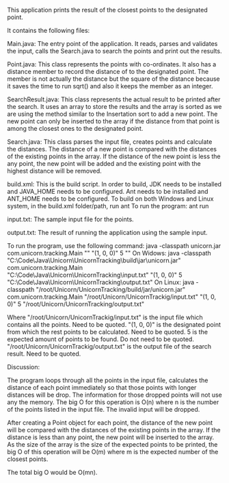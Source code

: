 This application prints the result of the closest points to the designated point.

It contains the following files:

Main.java:
    The entry point of the application. It reads, parses and validates the input, calls the 
Search.java to search the points and print out the results.

Point.java:
    This class represents the points with co-ordinates. It also has a distance member to record 
the distance of to the designated point. The member is not actually the distance but the square 
of the distance because it saves the time to run sqrt() and also it keeps the member as an integer. 

SearchResult.java:
    This class represents the actual result to be printed after the search. It uses an array to 
store the results and the array is sorted as we are using the method similar to the Insertation sort 
to add a new point. The new point can only be inserted to the array if the distance from that point
is among the closest ones to the designated point.

Search.java:
    This class parses the input file, creates points and calculate the distances. The distance
of a new point is compared with the distances of the existing points in the array. If the distance
of the new point is less the any point, the new point will be added and the existing point with the 
highest distance will be removed.

build.xml:
    This is the build script. In order to build, JDK needs to be installed and JAVA_HOME needs to be configured.
Ant needs to be installed and ANT_HOME needs to be configured. To build on both Windows and Linux system, 
in the build.xml folder/path, run
    ant
To run the program:
    ant run

input.txt:
    The sample input file for the points.

output.txt:
    The result of running the application using the sample input.

To run the program, use the following command:
    java -classpath unicorn.jar com.unicorn.tracking.Main "<path to input.txt>" "(1, 0, 0)" 5 "<path to output.txt>"
On Widows:
    java -classpath "C:\Code\Java\Unicorn\UnicornTracking\build\jar\unicorn.jar" com.unicorn.tracking.Main "C:\Code\Java\Unicorn\UnicornTracking\input.txt" "(1, 0, 0)" 5 "C:\Code\Java\Unicorn\UnicornTracking\output.txt"
On Linux:
    java -classpath "/root/Unicorn/UnicornTracking/build/jar/unicorn.jar" com.unicorn.tracking.Main "/root/Unicorn/UnicornTrackig/input.txt" "(1, 0, 0)" 5 "/root/Unicorn/UnicornTracking/output.txt"

Where
"/root/Unicorn/UnicornTrackig/input.txt" is the input file which contains all the points. Need to be quoted.
"(1, 0, 0)" is the designated point from which the rest points to be calculated. Need to be quoted.
5 is the expected amount of points to be found. Do not need to be quoted.
"/root/Unicorn/UnicornTrackig/output.txt" is the output file of the search result. Need to be quoted.


Discussion:

The program loops through all the points in the input file, calculates the distance of each point 
immediately so that those points with longer distances will be drop. The information for those dropped 
points will not use any the memory. The big O for this operation is O(n) where n is the number of 
the points listed in the input file. The invalid input will be dropped.

After creating a Point object for each point, the distance of the new point will be compared with the
distances of the existing points in the array. If the distance is less than any point, the new point
will be inserted to the array. As the size of the array is the size of the expected points to be printed,
the big O of this operation will be O(m) where m is the expected number of the closest points.

The total big O would be O(mn).

